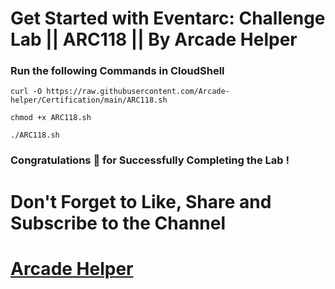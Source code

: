 # Get Started with Eventarc: Challenge Lab || ARC118 || By Arcade Helper

### Run the following Commands in CloudShell

```
curl -O https://raw.githubusercontent.com/Arcade-helper/Certification/main/ARC118.sh

chmod +x ARC118.sh

./ARC118.sh
```

### Congratulations 🎉 for Successfully Completing the Lab !


# Don't Forget to Like, Share and Subscribe to the Channel

# [Arcade Helper](https://www.youtube.com/@ArcadeHelper1418)
